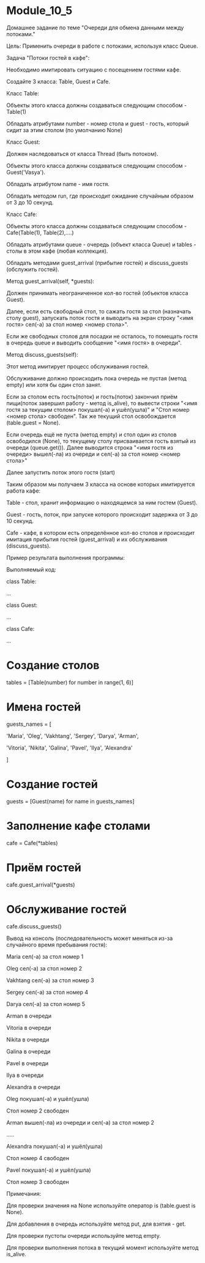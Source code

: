 # Module_10_5

Домашнее задание по теме "Очереди для обмена данными между потоками."

Цель: Применить очереди в работе с потоками, используя класс Queue.



Задача "Потоки гостей в кафе":

Необходимо имитировать ситуацию с посещением гостями кафе.

Создайте 3 класса: Table, Guest и Cafe.

Класс Table:

Объекты этого класса должны создаваться следующим способом - Table(1)

Обладать атрибутами number - номер стола и guest - гость, который сидит за этим столом (по умолчанию None)

Класс Guest:

Должен наследоваться от класса Thread (быть потоком).

Объекты этого класса должны создаваться следующим способом - Guest('Vasya').

Обладать атрибутом name - имя гостя.

Обладать методом run, где происходит ожидание случайным образом от 3 до 10 секунд.

Класс Cafe:

Объекты этого класса должны создаваться следующим способом - Cafe(Table(1), Table(2),....)

Обладать атрибутами queue - очередь (объект класса Queue) и tables - столы в этом кафе (любая коллекция).

Обладать методами guest_arrival (прибытие гостей) и discuss_guests (обслужить гостей).

Метод guest_arrival(self, *guests):

Должен принимать неограниченное кол-во гостей (объектов класса Guest).

Далее, если есть свободный стол, то сажать гостя за стол (назначать столу guest), запускать поток гостя и выводить на экран строку "<имя гостя> сел(-а) за стол номер <номер стола>".

Если же свободных столов для посадки не осталось, то помещать гостя в очередь queue и выводить сообщение "<имя гостя> в очереди".

Метод discuss_guests(self):

Этот метод имитирует процесс обслуживания гостей.

Обслуживание должно происходить пока очередь не пустая (метод empty) или хотя бы один стол занят.

Если за столом есть гость(поток) и гость(поток) закончил приём пищи(поток завершил работу - метод is_alive), то вывести строки "<имя гостя за текущим столом> покушал(-а) и ушёл(ушла)" и "Стол номер <номер стола> свободен". Так же текущий стол освобождается (table.guest
= None).

Если очередь ещё не пуста (метод empty) и стол один из столов освободился (None), то текущему столу присваивается гость взятый из очереди (queue.get()). Далее выводится строка "<имя гостя из очереди> вышел(-ла) из очереди и сел(-а) за стол номер <номер стола>"

Далее запустить поток этого гостя (start)

Таким образом мы получаем 3 класса на основе которых имитируется работа кафе:

Table - стол, хранит информацию о находящемся за ним гостем (Guest).

Guest - гость, поток, при запуске которого происходит задержка от 3 до 10 секунд.

Cafe - кафе, в котором есть определённое кол-во столов и происходит имитация прибытия гостей (guest_arrival) и их обслуживания (discuss_guests).


Пример результата выполнения программы:

Выполняемый код:

class Table:

...

class Guest:

...

class Cafe:

...

# Создание столов

tables = [Table(number) for number in range(1, 6)]

# Имена гостей

guests_names = [

'Maria', 'Oleg', 'Vakhtang', 'Sergey', 'Darya', 'Arman',

'Vitoria', 'Nikita', 'Galina', 'Pavel', 'Ilya', 'Alexandra'

]

# Создание гостей

guests = [Guest(name) for name in guests_names]

# Заполнение кафе столами

cafe = Cafe(*tables)

# Приём гостей

cafe.guest_arrival(*guests)

# Обслуживание гостей

cafe.discuss_guests()



Вывод на консоль (последовательность может меняться из-за случайного время пребывания гостя):

Maria сел(-а) за стол номер 1

Oleg сел(-а) за стол номер 2

Vakhtang сел(-а) за стол номер 3

Sergey сел(-а) за стол номер 4

Darya сел(-а) за стол номер 5

Arman в очереди

Vitoria в очереди

Nikita в очереди

Galina в очереди

Pavel в очереди

Ilya в очереди

Alexandra в очереди

Oleg покушал(-а) и ушёл(ушла)

Стол номер 2 свободен

Arman вышел(-ла) из очереди и сел(-а) за стол номер 2

.....

Alexandra покушал(-а) и ушёл(ушла)

Стол номер 4 свободен

Pavel покушал(-а) и ушёл(ушла)

Стол номер 3 свободен

Примечания:

Для проверки значения на None используйте оператор is (table.guest is None).

Для добавления в очередь используйте метод put, для взятия - get.

Для проверки пустоты очереди используйте метод empty.

Для проверки выполнения потока в текущий момент используйте метод is_alive.

